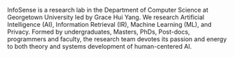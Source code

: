 InfoSense is a research lab in the Department of Computer Science at Georgetown University led by Grace Hui Yang. We research Artificial Intelligence (AI), Information Retrieval (IR), Machine Learning (ML), and Privacy. Formed by undergraduates, Masters, PhDs, Post-docs, programmers and faculty, the research team devotes its passion and energy to both theory and systems development of human-centered AI.
